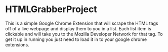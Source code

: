 # HTMLGrabberProject

This is a simple Google Chrome Extension that will scrape the HTML tags off of a live webpage and display them to you in a list. Each 
list item is clickable and will take you to the Mozilla Developer Network for that tag. To get it up in running you just need to load it in
to your google chrome extensions. 
